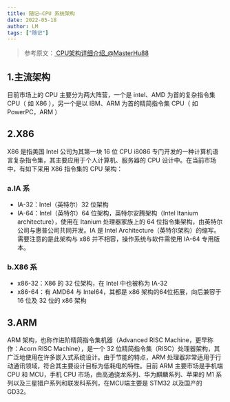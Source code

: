 ```yaml
---
title: 随记—CPU 系统架构
date: 2022-05-18
author: LM
tags: ["随记"]
---
```


> 参考原文：[ CPU架构详细介绍_@MasterHu88 ](https://blog.csdn.net/qq_34160841/article/details/105744375)

## 1.主流架构

目前市场上的 CPU 主要分为两大阵营，一个是 intel、AMD 为首的复杂指令集 CPU（ 如 X86 ），另一个是以 IBM、ARM 为首的精简指令集 CPU（ 如 PowerPC，ARM ）

## 2.X86

X86 是指美国 Intel 公司为其第一块 16 位 CPU i8086 专门开发的一种计算机语言复杂指令集，其主要应用于个人计算机、服务器的 CPU 设计中。在当前市场中，有如下采用 X86 指令集的 CPU 架构：

### a.IA 系

- IA-32：Intel（英特尔）32 位架构
- IA-64：Intel（英特尔）64 位架构，英特尔安腾架构（Intel Itanium architecture），使用在 Itanium 处理器家族上的 64 位指令集架构，由英特尔公司与惠普公司共同开发。IA 是 Intel Architecture（英特尔架构）的缩写。需要注意的是此架构与 x86 并不相容，操作系统与软件需使用 IA-64 专用版本。

### b.X86 系

- x86-32：X86 的 32 位架构，在 Intel 中也被称为 IA-32
- x86-64：有 AMD64 与 Intel64，其都是 x86 架构的64位拓展，向后兼容于 16 位及 32 位的 x86 架构

## 3.ARM

ARM 架构，也称作进阶精简指令集机器（Advanced RISC Machine，更早称作：Acorn RISC Machine），是一个 32 位精简指令集（RISC）处理器架构，其广泛地使用在许多嵌入式系统设计。由于节能的特点，ARM 处理器非常适用于行动通讯领域，符合其主要设计目标为低耗电的特性。目前 ARM 主要市场是手机端 CPU 和 MCU，手机 CPU 市场，由高通骁龙系列、华为麒麟系列、苹果的 M1 系列以及三星猎户系列和联发科系列，在MCU端主要是 STM32 以及国产的 GD32。

